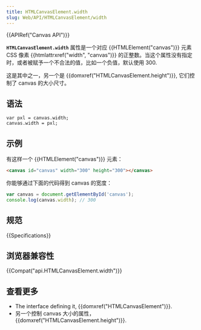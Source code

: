 ```yaml
---
title: HTMLCanvasElement.width
slug: Web/API/HTMLCanvasElement/width
---
```


{{APIRef("Canvas API")}}

**`HTMLCanvasElement.width`** 属性是一个对应 {{HTMLElement("canvas")}} 元素 CSS 像素 {{htmlattrxref("width", "canvas")}} 的正整数。当这个属性没有指定时，或者被赋予一个不合法的值，比如一个负值，默认使用 300.

这是其中之一，另一个是 {{domxref("HTMLCanvasElement.height")}}, 它们控制了 canvas 的大小尺寸。

## 语法

```plain
var pxl = canvas.width;
canvas.width = pxl;
```

## 示例

有这样一个 {{HTMLElement("canvas")}} 元素：

```html
<canvas id="canvas" width="300" height="300"></canvas>
```

你能够通过下面的代码得到 canvas 的宽度：

```js
var canvas = document.getElementById('canvas');
console.log(canvas.width); // 300
```

## 规范

{{Specifications}}

## 浏览器兼容性

{{Compat("api.HTMLCanvasElement.width")}}

## 查看更多

- The interface defining it, {{domxref("HTMLCanvasElement")}}.
- 另一个控制 canvas 大小的属性，{{domxref("HTMLCanvasElement.height")}}.
